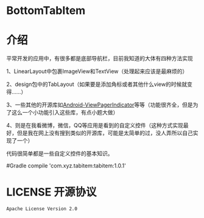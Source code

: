# BottomTabItem

# 介绍
平常开发的应用中，有很多都是底部导航栏，目前我知道的大体有四种方法实现

1、LinearLayout中包裹ImageView和TextView（处理起来应该是最麻烦的）

2、design包中的TabLayout（如果要是添加角标或者其他什么view的时候就变得……）

3、一些其他的开源库如[Android-ViewPagerIndicator](https://github.com/JakeWharton/ViewPagerIndicator)等等（功能很齐全，但是为了这么一个小功能引入这些库，有点小题大做）

4、则是在我看微博，微信，QQ等应用是看到的自定义控件（这种方式实现最好，但是我在网上没有搜到类似的开源库，可能是太简单的过，没人弄所以自己实现了一个）

代码很简单都是一些自定义控件的基本知识。

#Gradle
compile 'com.xyz.tabitem:tabitem:1.0.1'

# LICENSE 开源协议

    Apache License Version 2.0
